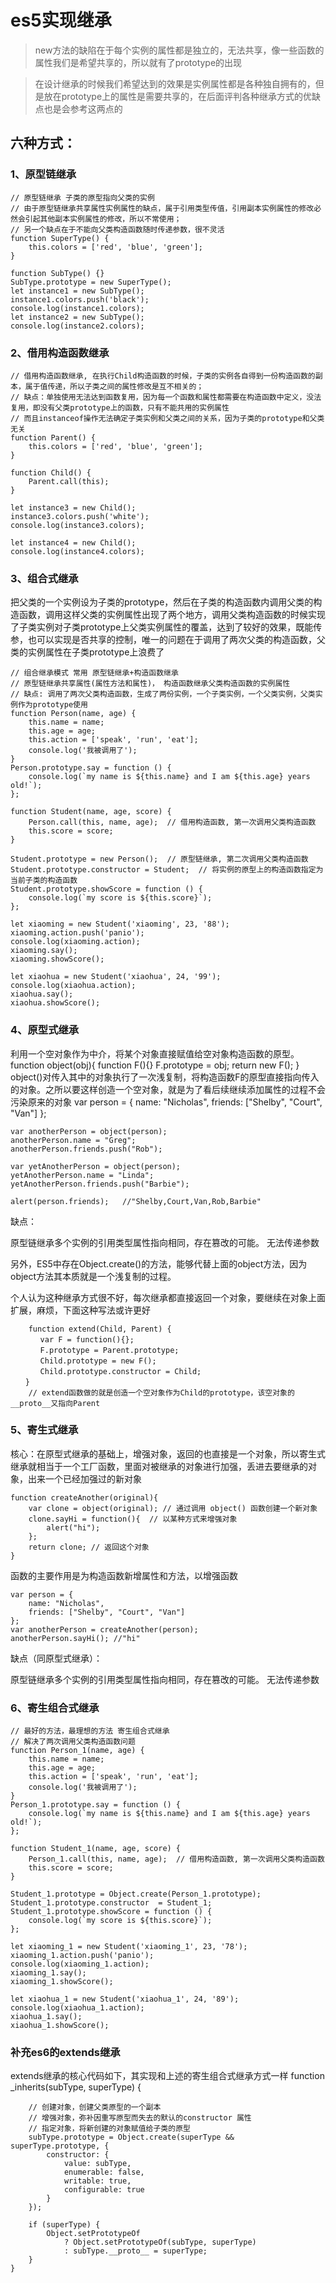 # es5实现继承

> new方法的缺陷在于每个实例的属性都是独立的，无法共享，像一些函数的属性我们是希望共享的，所以就有了prototype的出现

> 在设计继承的时候我们希望达到的效果是实例属性都是各种独自拥有的，但是放在prototype上的属性是需要共享的，在后面评判各种继承方式的优缺点也是会参考这两点的


## 六种方式：

### 1、原型链继承

    // 原型链继承 子类的原型指向父类的实例
    // 由于原型链继承共享属性实例属性的缺点，属于引用类型传值，引用副本实例属性的修改必然会引起其他副本实例属性的修改，所以不常使用；
    // 另一个缺点在于不能向父类构造函数随时传递参数，很不灵活
    function SuperType() {
        this.colors = ['red', 'blue', 'green'];
    }

    function SubType() {}
    SubType.prototype = new SuperType();
    let instance1 = new SubType();
    instance1.colors.push('black');
    console.log(instance1.colors);
    let instance2 = new SubType();
    console.log(instance2.colors);



### 2、借用构造函数继承

    // 借用构造函数继承, 在执行Child构造函数的时候，子类的实例各自得到一份构造函数的副本，属于值传递，所以子类之间的属性修改是互不相关的；
    // 缺点：单独使用无法达到函数复用，因为每一个函数和属性都需要在构造函数中定义，没法复用，即没有父类prototype上的函数，只有不能共用的实例属性
    // 而且instanceof操作无法确定子类实例和父类之间的关系，因为子类的prototype和父类无关
    function Parent() {
        this.colors = ['red', 'blue', 'green'];
    }

    function Child() {
        Parent.call(this);
    }

    let instance3 = new Child();
    instance3.colors.push('white');
    console.log(instance3.colors);

    let instance4 = new Child();
    console.log(instance4.colors);



### 3、组合式继承

把父类的一个实例设为子类的prototype，然后在子类的构造函数内调用父类的构造函数，调用这样父类的实例属性出现了两个地方，调用父类构造函数的时候实现了子类实例对子类prototype上父类实例属性的覆盖，达到了较好的效果，既能传参，也可以实现是否共享的控制，唯一的问题在于调用了两次父类的构造函数，父类的实例属性在子类prototype上浪费了

    // 组合继承模式 常用 原型链继承+构造函数继承
    // 原型链继承共享属性(属性方法和属性)， 构造函数继承父类构造函数的实例属性
    // 缺点: 调用了两次父类构造函数，生成了两份实例，一个子类实例，一个父类实例，父类实例作为prototype使用
    function Person(name, age) {
        this.name = name;
        this.age = age;
        this.action = ['speak', 'run', 'eat'];
        console.log('我被调用了');
    }
    Person.prototype.say = function () {
        console.log(`my name is ${this.name} and I am ${this.age} years old!`);
    };

    function Student(name, age, score) {
        Person.call(this, name, age);  // 借用构造函数, 第一次调用父类构造函数
        this.score = score;
    }

    Student.prototype = new Person();  // 原型链继承, 第二次调用父类构造函数
    Student.prototype.constructor = Student;  // 将实例的原型上的构造函数指定为当前子类的构造函数
    Student.prototype.showScore = function () {
        console.log(`my score is ${this.score}`);
    };

    let xiaoming = new Student('xiaoming', 23, '88');
    xiaoming.action.push('panio');
    console.log(xiaoming.action);
    xiaoming.say();
    xiaoming.showScore();

    let xiaohua = new Student('xiaohua', 24, '99');
    console.log(xiaohua.action);
    xiaohua.say();
    xiaohua.showScore();


### 4、原型式继承

利用一个空对象作为中介，将某个对象直接赋值给空对象构造函数的原型。
    function object(obj){
        function F(){}
        F.prototype = obj;
        return new F();
    }
object()对传入其中的对象执行了一次浅复制，将构造函数F的原型直接指向传入的对象。之所以要这样创造一个空对象，就是为了看后续继续添加属性的过程不会污染原来的对象
    var person = {
        name: "Nicholas",
        friends: ["Shelby", "Court", "Van"]
    };

    var anotherPerson = object(person);
    anotherPerson.name = "Greg";
    anotherPerson.friends.push("Rob");

    var yetAnotherPerson = object(person);
    yetAnotherPerson.name = "Linda";
    yetAnotherPerson.friends.push("Barbie");

    alert(person.friends);   //"Shelby,Court,Van,Rob,Barbie"

缺点：

原型链继承多个实例的引用类型属性指向相同，存在篡改的可能。
无法传递参数

另外，ES5中存在Object.create()的方法，能够代替上面的object方法，因为object方法其本质就是一个浅复制的过程。

个人认为这种继承方式很不好，每次继承都直接返回一个对象，要继续在对象上面扩展，麻烦，下面这种写法或许更好
```
    function extend(Child, Parent) {
　　　　var F = function(){};
　　　　F.prototype = Parent.prototype;
　　　　Child.prototype = new F();
　　　　Child.prototype.constructor = Child;
　　}
    // extend函数做的就是创造一个空对象作为Child的prototype，该空对象的__proto__又指向Parent
```

### 5、寄生式继承
核心：在原型式继承的基础上，增强对象，返回的也直接是一个对象，所以寄生式继承就相当于一个工厂函数，里面对被继承的对象进行加强，丢进去要继承的对象，出来一个已经加强过的新对象

    function createAnother(original){
        var clone = object(original); // 通过调用 object() 函数创建一个新对象
        clone.sayHi = function(){  // 以某种方式来增强对象
            alert("hi");
        };
        return clone; // 返回这个对象
    }

函数的主要作用是为构造函数新增属性和方法，以增强函数

    var person = {
        name: "Nicholas",
        friends: ["Shelby", "Court", "Van"]
    };
    var anotherPerson = createAnother(person);
    anotherPerson.sayHi(); //"hi"
缺点（同原型式继承）：

原型链继承多个实例的引用类型属性指向相同，存在篡改的可能。
无法传递参数

### 6、寄生组合式继承
    // 最好的方法，最理想的方法 寄生组合式继承
    // 解决了两次调用父类构造函数问题
    function Person_1(name, age) {
        this.name = name;
        this.age = age;
        this.action = ['speak', 'run', 'eat'];
        console.log('我被调用了');
    }
    Person_1.prototype.say = function () {
        console.log(`my name is ${this.name} and I am ${this.age} years old!`);
    };

    function Student_1(name, age, score) {
        Person_1.call(this, name, age);  // 借用构造函数, 第一次调用父类构造函数
        this.score = score;
    }

    Student_1.prototype = Object.create(Person_1.prototype);
    Student_1.prototype.constructor  = Student_1;
    Student_1.prototype.showScore = function () {
        console.log(`my score is ${this.score}`);
    };

    let xiaoming_1 = new Student('xiaoming_1', 23, '78');
    xiaoming_1.action.push('panio');
    console.log(xiaoming_1.action);
    xiaoming_1.say();
    xiaoming_1.showScore();

    let xiaohua_1 = new Student('xiaohua_1', 24, '89');
    console.log(xiaohua_1.action);
    xiaohua_1.say();
    xiaohua_1.showScore();


### 补充es6的extends继承

extends继承的核心代码如下，其实现和上述的寄生组合式继承方式一样
    function _inherits(subType, superType) {
    
        // 创建对象，创建父类原型的一个副本
        // 增强对象，弥补因重写原型而失去的默认的constructor 属性
        // 指定对象，将新创建的对象赋值给子类的原型
        subType.prototype = Object.create(superType && superType.prototype, {
            constructor: {
                value: subType,
                enumerable: false,
                writable: true,
                configurable: true
            }
        });
        
        if (superType) {
            Object.setPrototypeOf 
                ? Object.setPrototypeOf(subType, superType) 
                : subType.__proto__ = superType;
        }
    }